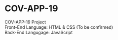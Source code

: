 # COV-APP-19
COV-APP-19 Project\
Front-End Language: HTML & CSS (To be confirmed)\
Back-End Langugage: JavaScript
